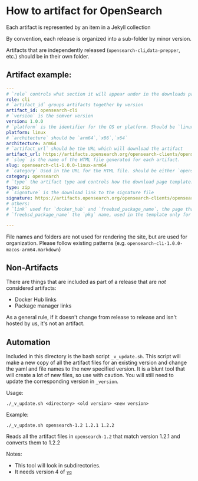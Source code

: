 # How to artifact for OpenSearch

Each artifact is represented by an item in a Jekyll collection

By convention, each release is organized into a sub-folder by minor version.

Artifacts that are independently released (`opensearch-cli`,`data-prepper`, etc.) should be in their own folder.


## Artifact example:
```yaml
---
# `role` controls what section it will appear under in the downloads page
role: cli 
# `artifact_id` groups artifacts together by version
artifact_id: opensearch-cli 
# `version` is the semver version
version: 1.0.0
# `platform` is the identifier for the OS or platform. Should be `linux`, `windows`,`macos`,`freebsd`
platform: linux
# `architecture` should be `arm64`,`x86`,`x64`
architecture: arm64
# `artifact_url` should be the URL which will download the artifact
artifact_url: https://artifacts.opensearch.org/opensearch-clients/opensearch-cli/opensearch-cli-1.0.0-linux-arm64.zip
# `slug` is the name of the HTML file generated for each artifact.
slug: opensearch-cli-1.0.0-linux-arm64
# `category` Used in the URL for the HTML file. should be either `opensearch` or `opendistroforelasticsearch`
category: opensearch
# `type` the artifact type and controls how the download page template. Usually is the same as the `artifact_url` extension, unless it's `docker_hub` or `system-package`
type: zip
# `signature` is the download link to the signature file
signature: https://artifacts.opensearch.org/opensearch-clients/opensearch-cli/opensearch-cli-1.0.0-linux-arm64.zip.sig
# others:
# `link` used for `docker_hub` and `freebsd_package_name`, the page that has information non-artifact
# `freebsd_package_name` the `pkg` name, used in the template only for freebsd

---
```

File names and folders are not used for rendering the site, but are used for organization. Please follow existing patterns (e.g. `opensearch-cli-1.0.0-macos-arm64.markdown`)


## Non-Artifacts
There are things that are included as part of a release that are _not_ considered artifacts:
- Docker Hub links
- Package manager links

As a general rule, if it doesn't change from release to release and isn't hosted by us, it's not an artifact.


## Automation

Included in this directory is the bash script `_v_update.sh`. This script will make a new copy of all the artifact files for an existing version and change the yaml and file names to the new specified version. It is a blunt tool that will create a lot of new files, so use with caution. You will still need to update the corresponding version in `_version`.

Usage:

```shell
./_v_update.sh <directory> <old version> <new version>
```

Example:

```shell
./_v_update.sh opensearch-1.2 1.2.1 1.2.2
```

Reads all the artifact files in `opensearch-1.2` that match version 1.2.1 and converts them to 1.2.2 

Notes:
- This tool will look in subdirectories.
- It needs version 4 of [`yq`](https://mikefarah.gitbook.io/yq/) 